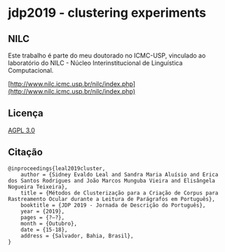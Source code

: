 # jdp2019 - clustering experiments

## NILC
Este trabalho é parte do meu doutorado no ICMC-USP, vinculado ao laboratório do NILC - Núcleo Interinstitucional de Linguística Computacional.

[http://www.nilc.icmc.usp.br/nilc/index.php](http://www.nilc.icmc.usp.br/nilc/index.php)

## Licença
[AGPL 3.0](https://www.gnu.org/licenses/agpl-3.0.pt-br.html)

## Citação
````
@inproceedings{leal2019cluster,
    author = {Sidney Evaldo Leal and Sandra Maria Aluísio and Erica dos Santos Rodrigues and João Marcos Munguba Vieira and Elisângela Nogueira Teixeira},
    title = {Métodos de Clusterização para a Criação de Corpus para Rastreamento Ocular durante a Leitura de Parágrafos em Português},
    booktitle = {JDP 2019 - Jornada de Descrição do Português},
    year = {2019},
    pages = {?–?},
    month = {Outubro},
    date = {15-18},
    address = {Salvador, Bahia, Brasil},
}
````

